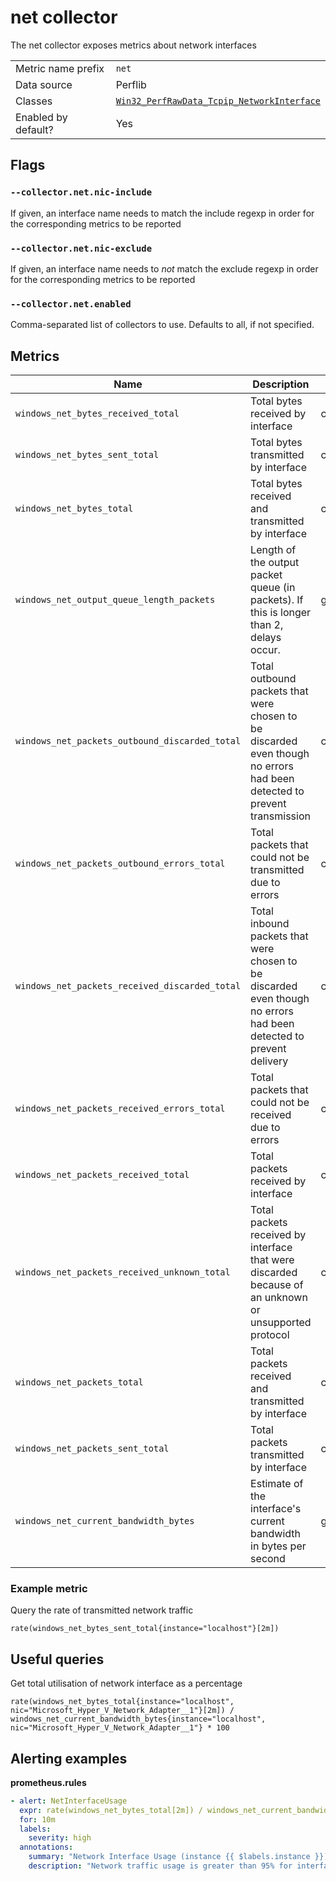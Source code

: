 # net collector

The net collector exposes metrics about network interfaces

|||
-|-
Metric name prefix  | `net`
Data source         | Perflib
Classes             | [`Win32_PerfRawData_Tcpip_NetworkInterface`](https://technet.microsoft.com/en-us/security/aa394340(v=vs.80))
Enabled by default? | Yes

## Flags

### `--collector.net.nic-include`

If given, an interface name needs to match the include regexp in order for the corresponding metrics to be reported

### `--collector.net.nic-exclude`

If given, an interface name needs to *not* match the exclude regexp in order for the corresponding metrics to be reported

### `--collector.net.enabled`

Comma-separated list of collectors to use. Defaults to all, if not specified.

## Metrics

Name | Description | Type | Labels
-----|-------------|------|-------
`windows_net_bytes_received_total` | Total bytes received by interface | counter | `nic`
`windows_net_bytes_sent_total` | Total bytes transmitted by interface | counter | `nic`
`windows_net_bytes_total` | Total bytes received and transmitted by interface | counter | `nic`
`windows_net_output_queue_length_packets` | Length of the output packet queue (in packets). If this is longer than 2, delays occur. | gauge | `nic`
`windows_net_packets_outbound_discarded_total` | Total outbound packets that were chosen to be discarded even though no errors had been detected to prevent transmission | counter | `nic`
`windows_net_packets_outbound_errors_total` | Total packets that could not be transmitted due to errors | counter | `nic`
`windows_net_packets_received_discarded_total` | Total inbound packets that were chosen to be discarded even though no errors had been detected to prevent delivery | counter | `nic`
`windows_net_packets_received_errors_total` | Total packets that could not be received due to errors  | counter | `nic`
`windows_net_packets_received_total` | Total packets received by interface | counter | `nic`
`windows_net_packets_received_unknown_total` | Total packets received by interface that were discarded because of an unknown or unsupported protocol | counter | `nic`
`windows_net_packets_total` | Total packets received and transmitted by interface | counter | `nic`
`windows_net_packets_sent_total` | Total packets transmitted by interface | counter | `nic`
`windows_net_current_bandwidth_bytes` | Estimate of the interface's current bandwidth in bytes per second | gauge | `nic`

### Example metric
Query the rate of transmitted network traffic
```
rate(windows_net_bytes_sent_total{instance="localhost"}[2m])
```

## Useful queries
Get total utilisation of network interface as a percentage
```
rate(windows_net_bytes_total{instance="localhost", nic="Microsoft_Hyper_V_Network_Adapter__1"}[2m]) / windows_net_current_bandwidth_bytes{instance="localhost", nic="Microsoft_Hyper_V_Network_Adapter__1"} * 100
```

## Alerting examples
**prometheus.rules**
```yaml
- alert: NetInterfaceUsage
  expr: rate(windows_net_bytes_total[2m]) / windows_net_current_bandwidth_bytes * 100 > 95
  for: 10m
  labels:
    severity: high
  annotations:
    summary: "Network Interface Usage (instance {{ $labels.instance }})"
    description: "Network traffic usage is greater than 95% for interface {{ $labels.nic }}\n  VALUE = {{ $value }}\n  LABELS: {{ $labels }}"
```
